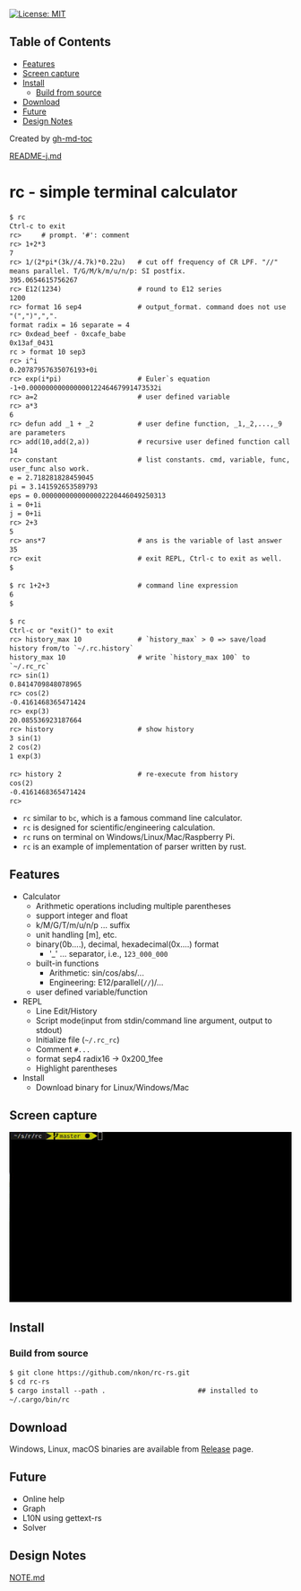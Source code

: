 [![License: MIT](https://img.shields.io/badge/License-MIT-yellow.svg)](https://opensource.org/licenses/MIT)

Table of Contents
-----------------

* [Features](#features)
* [Screen capture](#screen-capture)
* [Install](#install)
    * [Build from source](#build-from-source)
* [Download](#download)
* [Future](#future)
* [Design Notes](#design-notes)

Created by [gh-md-toc](https://github.com/ekalinin/github-markdown-toc)

[README-j.md](README-j.md)

rc - simple terminal calculator
==============================

```
$ rc
Ctrl-c to exit
rc>     # prompt. '#': comment
rc> 1+2*3
7
rc> 1/(2*pi*(3k//4.7k)*0.22u)   # cut off frequency of CR LPF. "//" means parallel. T/G/M/k/m/u/n/p: SI postfix.
395.0654615756267
rc> E12(1234)                   # round to E12 series
1200
rc> format 16 sep4              # output_format. command does not use "(",")",",".
format radix = 16 separate = 4
rc> 0xdead_beef - 0xcafe_babe
0x13af_0431
rc > format 10 sep3
rc> i^i
0.20787957635076193+0i
rc> exp(i*pi)                   # Euler`s equation
-1+0.00000000000000012246467991473532i
rc> a=2                         # user defined variable
rc> a*3
6
rc> defun add _1 + _2           # user define function, _1,_2,...,_9 are parameters
rc> add(10,add(2,a))            # recursive user defined function call
14
rc> constant                    # list constants. cmd, variable, func, user_func also work.
e = 2.718281828459045
pi = 3.141592653589793
eps = 0.0000000000000002220446049250313
i = 0+1i
j = 0+1i
rc> 2+3
5
rc> ans*7                       # ans is the variable of last answer
35
rc> exit                        # exit REPL, Ctrl-c to exit as well.
$

$ rc 1+2+3                      # command line expression
6
$

$ rc
Ctrl-c or "exit()" to exit
rc> history_max 10              # `history_max` > 0 => save/load history from/to `~/.rc.history`
history_max 10                  # write `history_max 100` to `~/.rc_rc`
rc> sin(1)
0.8414709848078965
rc> cos(2)
-0.4161468365471424
rc> exp(3)
20.085536923187664
rc> history                     # show history
3 sin(1)
2 cos(2)
1 exp(3)

rc> history 2                   # re-execute from history
cos(2)
-0.4161468365471424
rc> 
```

* `rc` similar to `bc`, which is a famous command line calculator.
* `rc` is designed for scientific/engineering calculation.
* `rc` runs on terminal on Windows/Linux/Mac/Raspberry Pi.
* `rc` is an example of implementation of parser written by rust.

## Features

* Calculator
    + Arithmetic operations including multiple parentheses
    + support integer and float
    + k/M/G/T/m/u/n/p ... suffix
    + unit handling [m], etc.
    + binary(0b....), decimal, hexadecimal(0x....) format
        - '_' ... separator, i.e., `123_000_000`
    + built-in functions
        - Arithmetic: sin/cos/abs/...
        - Engineering: E12/parallel(`//`)/...
    + user defined variable/function
* REPL
    + Line Edit/History
    + Script mode(input from stdin/command line argument, output to stdout)
    + Initialize file (`~/.rc_rc`)
    + Comment `#...`
    + format sep4 radix16 -> 0x200_1fee
    + Highlight parentheses
* Install
    + Download binary for Linux/Windows/Mac

## Screen capture

![screen capture](images/screencam-002.gif)
## Install

### Build from source

```
$ git clone https://github.com/nkon/rc-rs.git
$ cd rc-rs
$ cargo install --path .                       ## installed to ~/.cargo/bin/rc
```

## Download

Windows, Linux, macOS binaries are available from [Release](https://github.com/nkon/rc-rs/releases) page.

## Future

* Online help
* Graph
* L10N using gettext-rs
* Solver

## Design Notes

[NOTE.md](NOTE.md)

